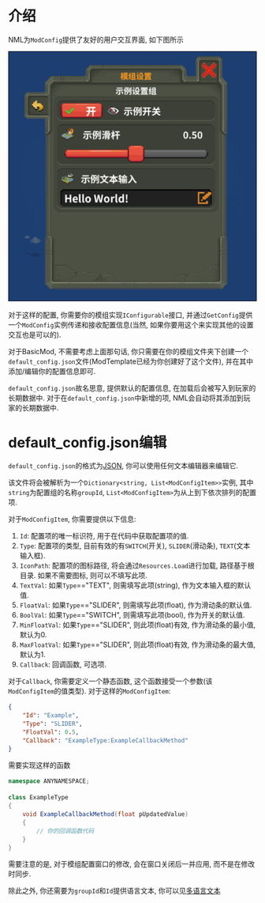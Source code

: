 # 介绍

NML为`ModConfig`提供了友好的用户交互界面, 如下图所示

![ModConfig](../.gitbook/assets/MODCONFIG.png)

对于这样的配置, 你需要你的模组实现`IConfigurable`接口, 并通过`GetConfig`提供一个`ModConfig`实例传递和接收配置信息(当然, 如果你要用这个来实现其他的设置交互也是可以的).

对于BasicMod, 不需要考虑上面那句话, 你只需要在你的模组文件夹下创建一个`default_config.json`文件(ModTemplate已经为你创建好了这个文件), 
并在其中添加/编辑你的配置信息即可.

`default_config.json`故名思意, 提供默认的配置信息, 在加载后会被写入到玩家的长期数据中. 
对于在`default_config.json`中新增的项, NML会自动将其添加到玩家的长期数据中.

# default_config.json编辑

`default_config.json`的格式为[JSON](https://www.runoob.com/json/json-tutorial.html), 你可以使用任何文本编辑器来编辑它.

该文件将会被解析为一个`Dictionary<string, List<ModConfigItem>>`实例, 其中`string`为配置组的名称`groupId`, `List<ModConfigItem>`为从上到下依次排列的配置项.

对于`ModConfigItem`, 你需要提供以下信息:

1. `Id`: 配置项的唯一标识符, 用于在代码中获取配置项的值.
2. `Type`: 配置项的类型, 目前有效的有`SWITCH`(开关), `SLIDER`(滑动条), `TEXT`(文本输入框).
3. `IconPath`: 配置项的图标路径, 将会通过`Resources.Load`进行加载, 路径基于根目录. 如果不需要图标, 则可以不填写此项.
4. `TextVal`: 如果`Type`=="TEXT", 则需填写此项(string), 作为文本输入框的默认值.
5. `FloatVal`: 如果`Type`=="SLIDER", 则需填写此项(float), 作为滑动条的默认值.
6. `BoolVal`: 如果`Type`=="SWITCH", 则需填写此项(bool), 作为开关的默认值.
7. `MinFloatVal`: 如果`Type`=="SLIDER", 则此项(float)有效, 作为滑动条的最小值, 默认为0.
8. `MaxFloatVal`: 如果`Type`=="SLIDER", 则此项(float)有效, 作为滑动条的最大值, 默认为1.
9. `Callback`: 回调函数, 可选项.

对于`Callback`, 你需要定义一个静态函数, 这个函数接受一个参数(该`ModConfigItem`的值类型). 对于这样的`ModConfigItem`:

```json
{
    "Id": "Example",
    "Type": "SLIDER",
    "FloatVal": 0.5,
    "Callback": "ExampleType:ExampleCallbackMethod"
}
```

需要实现这样的函数

```csharp
namespace ANYNAMESPACE;

class ExampleType
{
    void ExampleCallbackMethod(float pUpdatedValue)
    {
        // 你的回调函数代码
    }
}

```

需要注意的是, 对于模组配置窗口的修改, 会在窗口关闭后一并应用, 而不是在修改时同步.

除此之外, 你还需要为`groupId`和`Id`提供语言文本, 你可以见[多语言文本](Multilingual.md)